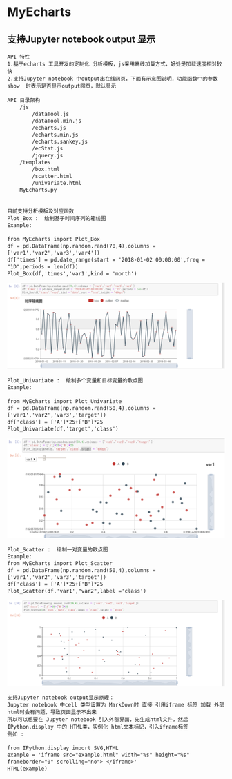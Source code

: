 # MyEcharts
## 支持Jupyter notebook output 显示

    API 特性
    1.基于echarts 工具开发的定制化 分析模板，js采用离线加载方式，好处是加载速度相对较快
    2.支持Jupyter notebook 中output出在线网页，下面有示意图说明，功能函数中的参数 show  时表示是否显示output网页，默认显示

    API 目录架构
        /js
            /dataTool.js
            /dataTool.min.js
            /echarts.js
            /echarts.min.js
            /echarts.sankey.js
            /ecStat.js
            /jquery.js
        /templates
            /box.html
            /scatter.html
            /univariate.html
        MyEcharts.py


    目前支持分析模板及对应函数 
    Plot_Box :  绘制基于时间序列的箱线图
    Example:

    from MyEcharts import Plot_Box
    df = pd.DataFrame(np.random.rand(70,4),columns = ['var1','var2','var3','var4'])
    df['times'] = pd.date_range(start = '2018-01-02 00:00:00',freq = "1D",periods = len(df))
    Plot_Box(df,'times','var1',kind = 'month')

![Image text](https://github.com/maoer4853678/MyEcharts/blob/master/image/box.png)

    Plot_Univariate :  绘制多个变量和目标变量的散点图
    Example:

    from MyEcharts import Plot_Univariate
    df = pd.DataFrame(np.random.rand(50,4),columns = ['var1','var2','var3','target'])
    df['class'] = ['A']*25+['B']*25
    Plot_Univariate(df,'target','class')


![Image text](https://github.com/maoer4853678/MyEcharts/blob/master/image/univariate.png)

    Plot_Scatter :  绘制一对变量的散点图
    Example:
    from MyEcharts import Plot_Scatter
    df = pd.DataFrame(np.random.rand(50,4),columns = ['var1','var2','var3','target'])
    df['class'] = ['A']*25+['B']*25
    Plot_Scatter(df,'var1',"var2",label ='class')


![Image text](https://github.com/maoer4853678/MyEcharts/blob/master/image/scatter.png)


    支持Jupyter notebook output显示原理：
    Jupyter notebook 中cell 类型设置为 MarkDown时 直接 引用iframe 标签 加载 外部 html时会有问题，导致页面显示不出来
    所以可以想要在 Jupyter notebook 引入外部界面，先生成html文件，然后IPython.display 中的 HTML类，实例化 html文本标记，引入iframe标签
    例如 : 

    from IPython.display import SVG,HTML
    example = 'iframe src="example.html" width="%s" height="%s" frameborder="0" scrolling="no"> </iframe>'
    HTML(example)

